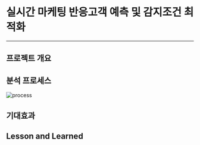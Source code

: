 # 실시간 마케팅 반응고객 예측 및 감지조건 최적화
----

## 프로젝트 개요

## 분석 프로세스
![process](https://github.com/DAjihwanPark/portfolio/assets/86225717/5983e105-8b75-464c-871c-773706870ec4)
## 기대효과

## Lesson and Learned

